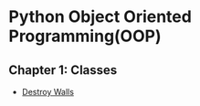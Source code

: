 # Python Object Oriented Programming(OOP)

## Chapter 1: Classes

- [Destroy Walls](./classes/destroy_walls.py)

